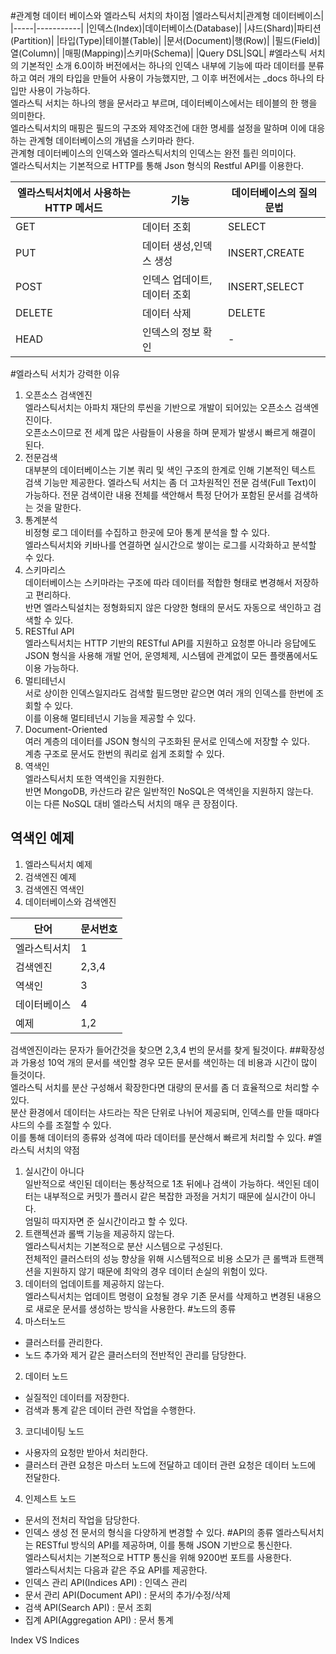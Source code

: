 #관계형 데이터 베이스와 엘라스틱 서치의 차이점
|엘라스틱서치|관계형 데이터베이스|
|-----|-----------|
|인덱스(Index)|데이터베이스(Database)|
|샤드(Shard)|파티션(Partition)|
|타입(Type)|테이블(Table)|
|문서(Document)|행(Row)|
|필드(Field)|열(Column)|
|매핑(Mapping)|스키마(Schema)|
|Query DSL|SQL|
#엘라스틱 서치의 기본적인 소개
6.0이하 버전에서는 하나의 인덱스 내부에 기능에 따라 데이터를 분류하고 여러 개의 타입을 만들어 사용이 가능했지만, 그 이후 버전에서는 _docs 하나의 타입만 사용이 가능하다.  
엘라스틱 서치는 하나의 행을 문서라고 부르며, 데이터베이스에서는 테이블의 한 행을 의미한다.  
엘라스틱서치의 매핑은 필드의 구조와 제약조건에 대한 명세를 설정을 말하며 이에 대응하는 관계형 데이터베이스의 개념을 스키마라 한다.  
관계형 데이터베이스의 인덱스와 엘라스틱서치의 인덱스는 완전 틀린 의미이다.  
엘라스틱서치는 기본적으로 HTTP를 통해 Json 형식의 Restful API를 이용한다.
  
|엘라스틱서치에서 사용하는 HTTP 메서드|기능|데이터베이스의 질의문법|
|-------------------|---------|----------|
|GET|데이터 조회|SELECT|
|PUT|데이터 생성,인덱스 생성|INSERT,CREATE|
|POST|인덱스 업데이트, 데이터 조회|INSERT,SELECT|
|DELETE|데이터 삭제|DELETE
|HEAD|인덱스의 정보 확인|-|
#엘라스틱 서치가 강력한 이유
1. 오픈소스 검색엔진  
엘라스틱서치는 아파치 재단의 루씬을 기반으로 개발이 되어있는 오픈소스 검색엔진이다.  
오픈소스이므로 전 세계 많은 사람들이 사용을 하며 문제가 발생시 빠르게 해결이 된다.  
2. 전문검색  
대부분의 데이터베이스는 기본 쿼리 및 색인 구조의 한계로 인해 기본적인 텍스트 검색 기능만 제공한다.
엘라스틱 서치는 좀 더 고차원적인 전문 검색(Full Text)이 가능하다.
전문 검색이란 내용 전체를 색안해서 특정 단어가 포함된 문서를 검색하는 것을 말한다.
3. 통계분석  
비정형 로그 데이터를 수집하고 한곳에 모아 통계 분석을 할 수 있다.  
엘라스틱서치와 키바나를 연결하면 실시간으로 쌓이는 로그를 시각화하고 분석할 수 있다.
4. 스키마리스  
데이터베이스는 스키마라는 구조에 따라 데이터를 적합한 형태로 변경해서 저장하고 편리하다.  
반면 엘라스틱설치는 정형화되지 않은 다양한 형태의 문서도 자동으로 색인하고 검색할 수 있다.
5. RESTful API  
엘라스틱서치는 HTTP 기반의 RESTful API를 지원하고 요청뿐 아니라 응답에도 JSON 형식을 사용해 개발 언어, 운영체제, 시스템에 관계없이 모든 플랫폼에서도 이용 가능하다.
6. 멀티테넌시  
서로 상이한 인덱스일지라도 검색할 필드명만 같으면 여러 개의 인덱스를 한번에 조회할 수 있다.  
이를 이용해 멀티테넌시 기능을 제공할 수 있다.
7. Document-Oriented  
여러 계층의 데이터를 JSON 형식의 구조화된 문서로 인덱스에 저장할 수 있다.  
계층 구조로 문서도 한번의 쿼리로 쉽게 조회할 수 있다.
8. 역색인  
엘라스틱서치 또한 역색인을 지원한다.  
반면 MongoDB, 카산드라 같은 일반적인 NoSQL은 역색인을 지원하지 않는다.  
이는 다른 NoSQL 대비 엘라스틱 서치의 매우 큰 장점이다.

## 역색인 예제
1. 엘라스틱서치 예제
2. 검색엔진 예제
3. 검색엔진 역색인
4. 데이터베이스와 검색엔진

|단어|문서번호|
|----|----|
|엘라스틱서치|1|
|검색엔진|2,3,4|
|역색인|3|
|데이터베이스|4|
|예제|1,2|

검색엔진이라는 문자가 들어간것을 찾으면 2,3,4 번의 문서를 찾게 될것이다.
##확장성과 가용성
10억 개의 문서를 색인할 경우 모든 문서를 색인하는 데 비용과 시간이 많이 들것이다.  
엘라스틱 서치를 분산 구성해서 확장한다면 대량의 문서를 좀 더 효율적으로 처리할 수있다.  
분산 환경에서 데이터는 샤드라는 작은 단위로 나뉘어 제공되며, 인덱스를 만들 때마다 샤드의 수를 조절할 수 있다.  
이를 통해 데이터의 종류와 성격에 따라 데이터를 분산해서 빠르게 처리할 수 있다.
#엘라스틱 서치의 약점
1. 실시간이 아니다  
일반적으로 색인된 데이터는 통상적으로 1초 뒤에나 검색이 가능하다.
색인된 데이터는 내부적으로 커밋가 플러시 같은 복잡한 과정을 거치기 때문에 실시간이 아니다.  
엄밀히 따지자면 준 실시간이라고 할 수 있다.
2. 트랜젝션과 롤백 기능을 제공하지 않는다.  
엘라스틱서치는 기본적으로 분산 시스템으로 구성된다.  
전체적인 클러스터의 성능 향상을 위해 시스템적으로 비용 소모가 큰 롤백과 트랜젝션을 지원하지 않기 때문에 최악의 경우 데이터 손실의 위험이 있다.
3. 데이터의 업데이트를 제공하지 않는다.  
엘라스틱서치는 업데이트 명령이 요청될 경우 기존 문서를 삭제하고 변경된 내용으로 새로운 문서를 생성하는 방식을 사용한다.
#노드의 종류
1. 마스터노드
- 클러스터를 관리한다.
- 노드 추가와 제거 같은 클러스터의 전반적인 관리를 담당한다.
2. 데이터 노드
- 실질적인 데이터를 저장한다.
- 검색과 통계 같은 데이터 관련 작업을 수행한다.
3. 코디네이팅 노드
- 사용자의 요청만 받아서 처리한다.
- 클러스터 관련 요청은 마스터 노드에 전달하고 데이터 관련 요청은 데이터 노드에 전달한다.
4. 인제스트 노드
- 문서의 전처리 작업을 담당한다.
- 인덱스 생성 전 문서의 형식을 다양하게 변경할 수 있다.
#API의 종류
엘라스틱서치는 RESTful 방식의 API를 제공하며, 이를 통해 JSON 기반으로 통신한다.  
엘라스틱서치는 기본적으로 HTTP 통신을 위해 9200번 포트를 사용한다.  
엘라스틱서치는 다음과 같은 주요 API를 제공한다.  
- 인덱스 관리 API(Indices API) : 인덱스 관리
- 문서 관리 API(Document API) : 문서의 추가/수정/삭제
- 검색 API(Search API) : 문서 조회
- 집계 API(Aggregation API) : 문서 통계

Index VS Indices
